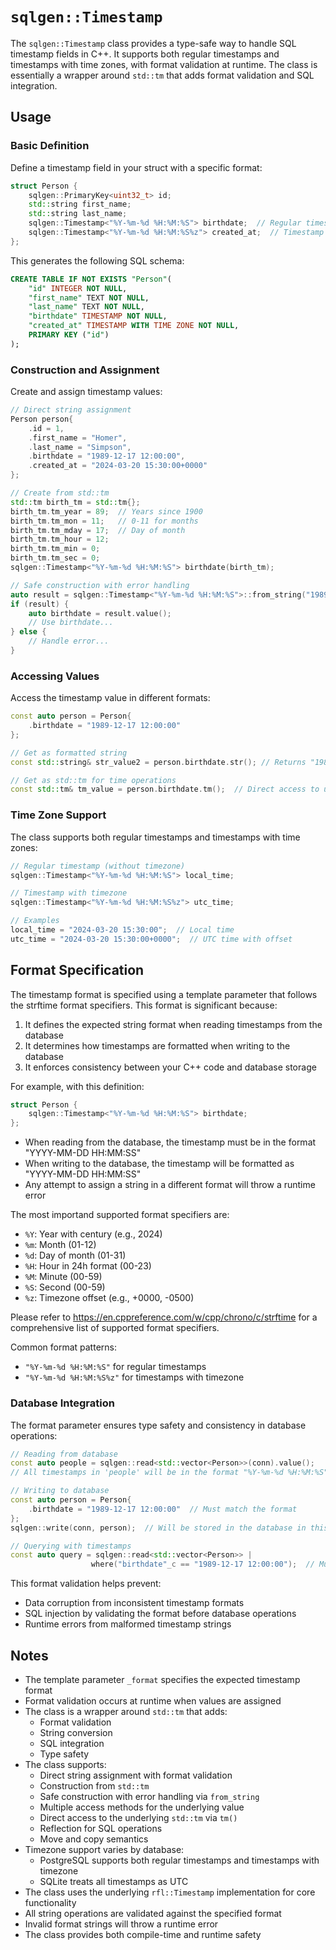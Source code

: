 # `sqlgen::Timestamp`

The `sqlgen::Timestamp` class provides a type-safe way to handle SQL timestamp fields in C++. It supports both regular timestamps and timestamps with time zones, with format validation at runtime. The class is essentially a wrapper around `std::tm` that adds format validation and SQL integration.

## Usage

### Basic Definition

Define a timestamp field in your struct with a specific format:

```cpp
struct Person {
    sqlgen::PrimaryKey<uint32_t> id;
    std::string first_name;
    std::string last_name;
    sqlgen::Timestamp<"%Y-%m-%d %H:%M:%S"> birthdate;  // Regular timestamp
    sqlgen::Timestamp<"%Y-%m-%d %H:%M:%S%z"> created_at;  // Timestamp with timezone
};
```

This generates the following SQL schema:

```sql
CREATE TABLE IF NOT EXISTS "Person"(
    "id" INTEGER NOT NULL,
    "first_name" TEXT NOT NULL,
    "last_name" TEXT NOT NULL,
    "birthdate" TIMESTAMP NOT NULL,
    "created_at" TIMESTAMP WITH TIME ZONE NOT NULL,
    PRIMARY KEY ("id")
);
```

### Construction and Assignment

Create and assign timestamp values:

```cpp
// Direct string assignment
Person person{
    .id = 1,
    .first_name = "Homer",
    .last_name = "Simpson",
    .birthdate = "1989-12-17 12:00:00",
    .created_at = "2024-03-20 15:30:00+0000"
};

// Create from std::tm
std::tm birth_tm = std::tm{};
birth_tm.tm_year = 89;  // Years since 1900
birth_tm.tm_mon = 11;   // 0-11 for months
birth_tm.tm_mday = 17;  // Day of month
birth_tm.tm_hour = 12;
birth_tm.tm_min = 0;
birth_tm.tm_sec = 0;
sqlgen::Timestamp<"%Y-%m-%d %H:%M:%S"> birthdate(birth_tm);

// Safe construction with error handling
auto result = sqlgen::Timestamp<"%Y-%m-%d %H:%M:%S">::from_string("1989-12-17 12:00:00");
if (result) {
    auto birthdate = result.value();
    // Use birthdate...
} else {
    // Handle error...
}
```

### Accessing Values

Access the timestamp value in different formats:

```cpp
const auto person = Person{
    .birthdate = "1989-12-17 12:00:00"
};

// Get as formatted string
const std::string& str_value2 = person.birthdate.str(); // Returns "1989-12-17 12:00:00"

// Get as std::tm for time operations
const std::tm& tm_value = person.birthdate.tm();  // Direct access to underlying std::tm
```

### Time Zone Support

The class supports both regular timestamps and timestamps with time zones:

```cpp
// Regular timestamp (without timezone)
sqlgen::Timestamp<"%Y-%m-%d %H:%M:%S"> local_time;

// Timestamp with timezone
sqlgen::Timestamp<"%Y-%m-%d %H:%M:%S%z"> utc_time;

// Examples
local_time = "2024-03-20 15:30:00";  // Local time
utc_time = "2024-03-20 15:30:00+0000";  // UTC time with offset
```

## Format Specification

The timestamp format is specified using a template parameter that follows the strftime format specifiers. This format is significant because:

1. It defines the expected string format when reading timestamps from the database
2. It determines how timestamps are formatted when writing to the database
3. It enforces consistency between your C++ code and database storage

For example, with this definition:
```cpp
struct Person {
    sqlgen::Timestamp<"%Y-%m-%d %H:%M:%S"> birthdate;
};
```

- When reading from the database, the timestamp must be in the format "YYYY-MM-DD HH:MM:SS"
- When writing to the database, the timestamp will be formatted as "YYYY-MM-DD HH:MM:SS"
- Any attempt to assign a string in a different format will throw a runtime error

The most importand supported format specifiers are:

- `%Y`: Year with century (e.g., 2024)
- `%m`: Month (01-12)
- `%d`: Day of month (01-31)
- `%H`: Hour in 24h format (00-23)
- `%M`: Minute (00-59)
- `%S`: Second (00-59)
- `%z`: Timezone offset (e.g., +0000, -0500)

Please refer to https://en.cppreference.com/w/cpp/chrono/c/strftime for a comprehensive list of supported format specifiers.

Common format patterns:
- `"%Y-%m-%d %H:%M:%S"` for regular timestamps
- `"%Y-%m-%d %H:%M:%S%z"` for timestamps with timezone

### Database Integration

The format parameter ensures type safety and consistency in database operations:

```cpp
// Reading from database
const auto people = sqlgen::read<std::vector<Person>>(conn).value();
// All timestamps in 'people' will be in the format "%Y-%m-%d %H:%M:%S"

// Writing to database
const auto person = Person{
    .birthdate = "1989-12-17 12:00:00"  // Must match the format
};
sqlgen::write(conn, person);  // Will be stored in the database in this format

// Querying with timestamps
const auto query = sqlgen::read<std::vector<Person>> | 
                  where("birthdate"_c == "1989-12-17 12:00:00");  // Must match the format
```

This format validation helps prevent:
- Data corruption from inconsistent timestamp formats
- SQL injection by validating the format before database operations
- Runtime errors from malformed timestamp strings

## Notes

- The template parameter `_format` specifies the expected timestamp format
- Format validation occurs at runtime when values are assigned
- The class is a wrapper around `std::tm` that adds:
  - Format validation
  - String conversion
  - SQL integration
  - Type safety
- The class supports:
  - Direct string assignment with format validation
  - Construction from `std::tm`
  - Safe construction with error handling via `from_string`
  - Multiple access methods for the underlying value
  - Direct access to the underlying `std::tm` via `tm()`
  - Reflection for SQL operations
  - Move and copy semantics
- Timezone support varies by database:
  - PostgreSQL supports both regular timestamps and timestamps with timezone
  - SQLite treats all timestamps as UTC
- The class uses the underlying `rfl::Timestamp` implementation for core functionality
- All string operations are validated against the specified format
- Invalid format strings will throw a runtime error
- The class provides both compile-time and runtime safety


